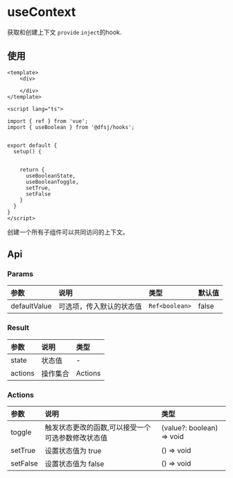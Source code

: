 # useContext

获取和创建上下文 `provide` `inject`的hook.

## 使用

```
<template>
    <div>
       
    </div>
</template>

<script lang="ts">

import { ref } from 'vue';
import { useBoolean } from '@dfsj/hooks';


export default { 
  setup() {
     

    return {
      useBooleanState,
      useBooleanToggle,
      setTrue,
      setFalse
    }
  }
}
</script>
```

创建一个所有子组件可以共同访问的上下文。

## Api

### Params

| 参数           | 说明            | 类型                 | 默认值   |
|:-------------|:--------------|:-------------------|:------|
| defaultValue | 可选项，传入默认的状态值	 | ```Ref<boolean>``` | false |

### Result

| 参数      | 说明    | 类型      |
|:--------|:------|:--------|
| state   | 状态值   | -       |
| actions | 操作集合	 | Actions |

### Actions

| 参数       | 说明                        | 类型                        |
|:---------|:--------------------------|:--------------------------|
| toggle   | 触发状态更改的函数,可以接受一个可选参数修改状态值 | (value?: boolean) => void |
| setTrue  | 设置状态值为 true               | () => void                |
| setFalse | 设置状态值为 false              | () => void                |
